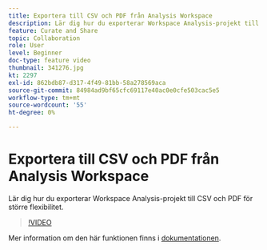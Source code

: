 ```yaml
---
title: Exportera till CSV och PDF från Analysis Workspace
description: Lär dig hur du exporterar Workspace Analysis-projekt till CSV och PDF för större flexibilitet.
feature: Curate and Share
topic: Collaboration
role: User
level: Beginner
doc-type: feature video
thumbnail: 341276.jpg
kt: 2297
exl-id: 862bdb87-d317-4f49-81bb-58a278569aca
source-git-commit: 84984ad9bf65cfc69117e40ac0e0cfe503cac5e5
workflow-type: tm+mt
source-wordcount: '55'
ht-degree: 0%

---
```


# Exportera till CSV och PDF från Analysis Workspace

Lär dig hur du exporterar Workspace Analysis-projekt till CSV och PDF för större flexibilitet.

>[!VIDEO](https://video.tv.adobe.com/v/3445726/?quality=12&learn=on&captions=swe)

Mer information om den här funktionen finns i [dokumentationen](https://experienceleague.adobe.com/docs/analytics/analyze/analysis-workspace/curate-share/download-send.html?lang=sv-SE).
